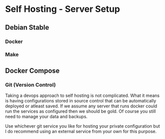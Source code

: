 # Self Hosting - Server Setup 

## Debian Stable

### Docker 

### Make

## Docker Compose

### Git (Version Control)

Taking a devops approach to self hosting is not complicated. What it means is having configurations stored in source control that can be automatically deployed or atleast saved. If we assume any server that runs docker could run the services as configured then we should be gold. Of course you still need to manage your data and backups.

Use whichever git service you like for hosting your private configuration but I do recommend using an external service from your own for this purpose.